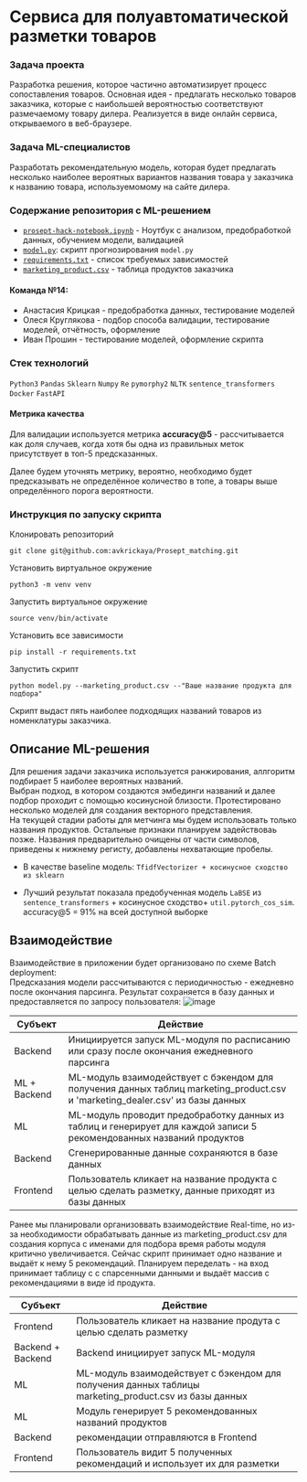 # Сервиса для полуавтоматической разметки товаров

### Задача проекта

Разработка решения, которое частично автоматизирует процесс сопоставления товаров. Основная идея - предлагать несколько товаров заказчика, которые с наибольшей вероятностью соответствуют размечаемому товару дилера.  Реализуется в виде онлайн сервиса, открываемого в веб-браузере.

### Задача ML-специалистов

Разработать рекомендательную модель, которая будет предлагать несколько наиболее вероятных вариантов названия товара у заказчика к названию товара, используемомому на сайте дилера. 

### Содержание репозитория с ML-решением
- [`prosept-hack-notebook.ipynb`](https://github.com/avkrickaya/Prosept_matching/blob/main/prosept-hack-notebook.ipynb) - Ноутбук с анализом, предобработкой данных, обучением модели, валидацией 
-  [`model.py`](https://github.com/avkrickaya/Prosept_matching/blob/main/model.py): скрипт прогнозирования `model.py`
-  [`requirements.txt`]() - список требуемых зависимостей
-  [`marketing_product.csv`](https://github.com/avkrickaya/Prosept_matching/blob/main/marketing_product.csv) - таблица продуктов заказчика

#### Команда №14:
- Анастасия Крицкая - предобработка данных, тестирование моделей
- Олеся Круглякова - подбор способа валидации, тестирование моделей, отчётность, оформление
- Иван Прошин - тестирование моделей, оформление скрипта

### Стек технологий
`Python3` `Pandas` `Sklearn` `Numpy` `Re` `pymorphy2` `NLTK` `sentence_transformers` `Docker` `FastAPI`

#### Метрика качества
Для валидации используется метрика **accuracy@5** - рассчитывается как доля случаев, когда хотя бы одна из правильных меток присутствует в топ-5 предсказанных.

Далее будем уточнять метрику, вероятно, необходимо будет предсказывать не определённое количество в топе, а товары выше определённого порога вероятности.

### Инструкция по запуску скрипта 

Клонировать репозиторий

```git clone git@github.com:avkrickaya/Prosept_matching.git```   

Установить виртуальное окружение

```python3 -m venv venv```

Запустить виртуальное окружение

```source venv/bin/activate```

Установить все зависимости

```pip install -r requirements.txt```

Запустить скрипт

```python model.py --marketing_product.csv --"Ваше название продукта для подбора"```

Скрипт выдаст пять наиболее подходящих названий товаров из номенклатуры заказчика.

## Описание ML-решения 
Для решения задачи заказчика используется ранжирования, аллгоритм подбирает 5 наиболее вероятных названий.   
Выбран подход, в котором создаются эмбединги названий и далее подбор проходит с помощью косинусной близости. Протестировано несколько моделей для создания векторного представления.    
На текущей стадии работы для метчинга мы будем использовать только названия продуктов. Остальные признаки планируем задействоваь позже. Названия предварительно очищены от части символов, приведены к нижнему регисту, добавлены нехватающие пробелы.

- В качестве  baseline  модель: `TfidfVectorizer + косинусное сходство из sklearn`

- Лучший результат показала предобученная модель `LaBSE` из `sentence_transformers` + косинусное сходство+ `util.pytorch_cos_sim`.  
accuracy@5 = 91% на всей доступной выборке




## Взаимодействие 
Взаимодействие в приложении будет организовано по схеме  Batch deployment:    
Предсказания модели рассчитываются с  периодичностью -  ежедневно после окончания парсинга. Результат сохраняется в базу данных и предоставляется по запросу пользователя:
![image](https://github.com/avkrickaya/Prosept_matching/assets/139965241/54661a6b-f4c9-4133-9224-dd1c981fb5d4)


 Субъект | Действие
----------|----
Backend | Инициируется запуск ML-модуля по расписанию или сразу после окончания ежедневного парсинга|
ML + Backend | ML-модуль взаимодействует с бэкендом для получения данных таблиц marketing_product.csv и 'marketing_dealer.csv' из базы данных |
ML | ML-модуль проводит предобработку данных из таблиц и генерирует для каждой записи 5 рекомендованных названий продуктов |
Backend | Сгенерированные данные сохраняются в базе данных |
Frontend | Пользователь кликает на название продукта с целью сделать разметку, данные приходят из базы данных|



Ранее мы планировали организоввать взаимодействие Real-time, но из-за необходимости обрабатывать данные из marketing_product.csv для создания корпуса с именами для подбора время работы модуля критично увеличивается. Сейчас скрипт принимает одно название и выдаёт к нему 5 рекомендаций. Планируем переделать - на вход принимает таблицу с с спарсенными данными и выдаёт массив с рекомендациями в виде id продукта.


 Субъект | Действие
----------|----
Frontend | Пользователь кликает на название продута с целью сделать разметку|
Backend + Backend| Backend инициирует запуск ML-модуля |
ML | ML-модуль взаимодействует с бэкендом для получения данных таблицы marketing_product.csv из базы данных |
ML | Модуль генерирует 5 рекомендованных названий продуктов|
Backend | рекомендации отправляются в Frontend |
Frontend | Пользователь видит 5 полученных рекомендаций и использует их для разметки |

